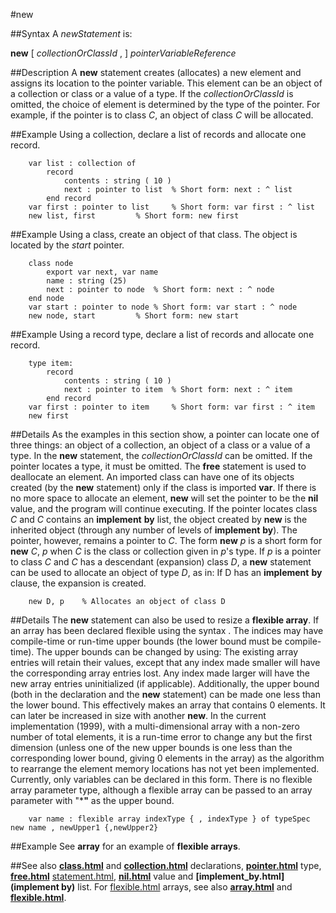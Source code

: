 
#new

##Syntax
A _newStatement_ is:

**new** [ _collectionOrClassId_ , ] _pointerVariableReference_




##Description
A **new** statement creates (allocates) a new element and assigns its location to the pointer variable. This element can be an object of a collection or class or a value of a type. If the _collectionOrClassId_ is omitted, the choice of element is determined by the type of the pointer. For example, if the pointer is to class _C_, an object of class _C_ will be allocated.



##Example
Using a collection, declare a list of records and allocate one record.


        var list : collection of
            record
                contents : string ( 10 )
                next : pointer to list  % Short form: next : ^ list
            end record
        var first : pointer to list     % Short form: var first : ^ list
        new list, first         % Short form: new first
##Example
Using a class, create an object of that class. The object is located by the _start_ pointer. 


        class node
            export var next, var name
            name : string (25)
            next : pointer to node  % Short form: next : ^ node
        end node
        var start : pointer to node % Short form: var start : ^ node
        new node, start         % Short form: new start
##Example
Using a record type, declare a list of records and allocate one record. 


        type item:
            record
                contents : string ( 10 )
                next : pointer to item  % Short form: next : ^ item
            end record
        var first : pointer to item     % Short form: var first : ^ item
        new first
##Details
As the examples in this section show, a pointer can locate one of three things: an object of a collection, an object of a class or a value of a type.
In the **new** statement, the _collectionOrClassId_ can be omitted. If the pointer locates a type, it must be omitted. The **free** statement is used to deallocate an element.
An imported class can have one of its objects created (by the **new** statement) only if the class is imported **var**.
If there is no more space to allocate an element, **new** will set the pointer to be the **nil** value, and the program will continue executing.
If the pointer locates class _C_ and _C_ contains an **implement** **by** list, the object created by **new** is the inherited object (through any number of levels of **implement** **by**). The pointer, however, remains a pointer to _C_.
The form **new** _p_  is a short form for **new** _C_, _p_ when _C_ is the class or collection given in _p_'s type.
If _p_ is a pointer to class _C_ and _C_ has a descendant (expansion) class _D_, a **new** statement can be used to allocate an object of type _D_, as in:
If D has an **implement** **by** clause, the expansion is created.


        new D, p    % Allocates an object of class D
##Details
The **new** statement can also be used to resize a **flexible array**. If an array has been declared flexible using the syntax .
The indices may have compile-time or run-time upper bounds (the lower bound must be compile-time). The upper bounds can be changed by using:
The existing array entries will retain their values, except that any index made smaller will have the corresponding array entries lost. Any index made larger will have the new array entries uninitialized (if applicable).
Additionally, the upper bound (both in the declaration and the **new** statement) can be made one less than the lower bound. This effectively makes an array that contains 0 elements. It can later be increased in size with another **new**.
In the current implementation (1999), with a multi-dimensional array with a non-zero number of total elements, it is a run-time error to change any but the first dimension (unless one of the new upper bounds is one less than the corresponding lower bound, giving 0 elements in the array) as the algorithm to rearrange the element memory locations has not yet been implemented.
Currently, only variables can be declared in this form. There is no flexible array parameter type, although a flexible array can be passed to an array parameter with "***"** as the upper bound.


        var name : flexible array indexType { , indexType } of typeSpec        new name , newUpper1 {,newUpper2}
##Example
See **array** for an example of **flexible arrays**.



##See also
**[class.html](class)** and **[collection.html](collection)** declarations, **[pointer.html](pointer)** type, **[free.html](free)** [statement.html](statement), **[nil.html](nil)** value and **[implement_by.html](implement by)** list.
For [flexible.html](flexible) arrays, see also **[array.html](array)** and **[flexible.html](flexible)**.



